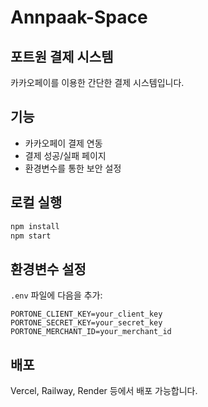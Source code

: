 # Annpaak-Space 

## 포트원 결제 시스템

카카오페이를 이용한 간단한 결제 시스템입니다.

## 기능
- 카카오페이 결제 연동
- 결제 성공/실패 페이지
- 환경변수를 통한 보안 설정

## 로컬 실행
```bash
npm install
npm start
```

## 환경변수 설정
`.env` 파일에 다음을 추가:
```
PORTONE_CLIENT_KEY=your_client_key
PORTONE_SECRET_KEY=your_secret_key  
PORTONE_MERCHANT_ID=your_merchant_id
```

## 배포
Vercel, Railway, Render 등에서 배포 가능합니다.
